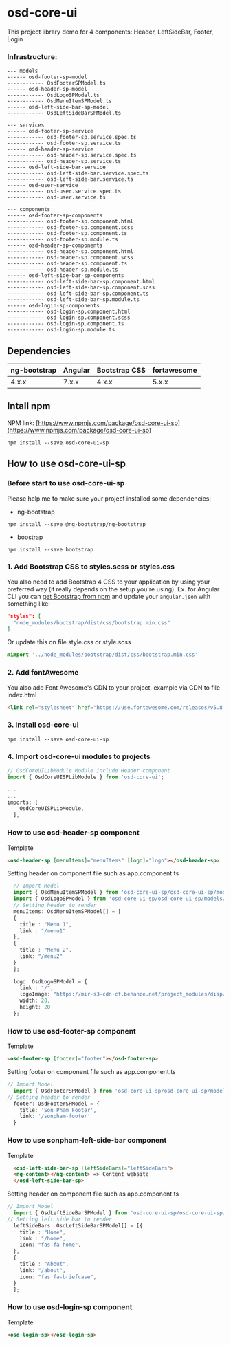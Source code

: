# osd-core-ui

This project library demo for 4 components: Header, LeftSideBar, Footer, Login

### Infrastructure:

```shell
--- models
------ osd-footer-sp-model
------------ OsdFooterSPModel.ts
------ osd-header-sp-model
------------ OsdLogoSPModel.ts
------------ OsdMenuItemSPModel.ts
------ osd-left-side-bar-sp-model
------------ OsdLeftSideBarSPModel.ts

--- services
------ osd-footer-sp-service
------------ osd-footer-sp.service.spec.ts
------------ osd-footer-sp.service.ts
------ osd-header-sp-service
------------ osd-header-sp.service.spec.ts
------------ osd-header-sp.service.ts
------ osd-left-side-bar-service
------------ osd-left-side-bar.service.spec.ts
------------ osd-left-side-bar.service.ts
------ osd-user-service
------------ osd-user.service.spec.ts
------------ osd-user.service.ts

--- components
------ osd-footer-sp-components
------------ osd-footer-sp.component.html
------------ osd-footer-sp.component.scss
------------ osd-footer-sp.component.ts
------------ osd-footer-sp.module.ts
------ osd-header-sp-components
------------ osd-header-sp.component.html
------------ osd-header-sp.component.scss
------------ osd-header-sp.component.ts
------------ osd-header-sp.module.ts
------ osd-left-side-bar-sp-components
------------ osd-left-side-bar-sp.component.html
------------ osd-left-side-bar-sp.component.scss
------------ osd-left-side-bar-sp.component.ts
------------ osd-left-side-bar-sp.module.ts
------ osd-login-sp-components
------------ osd-login-sp.component.html
------------ osd-login-sp.component.scss
------------ osd-login-sp.component.ts
------------ osd-login-sp.module.ts
```


## Dependencies
| ng-bootstrap | Angular | Bootstrap CSS | fortawesome |
| ------------ | ------- | ------------- | ------------|
| 4.x.x        | 7.x.x   | 4.x.x         | 5.x.x

## Intall npm

NPM link: [https://www.npmjs.com/package/osd-core-ui-sp](https://www.npmjs.com/package/osd-core-ui-sp)

```shell
npm install --save osd-core-ui-sp
```

## How to use osd-core-ui-sp

### Before start to use osd-core-ui-sp
Please help me to make sure your project installed some dependencies:
  - ng-bootstrap
```shell
npm install --save @ng-bootstrap/ng-bootstrap
```
  - boostrap
```shell
npm install --save bootstrap
```


### 1. Add Bootstrap CSS to styles.scss or styles.css
You also need to add Bootstrap 4 CSS to your application by using your preferred way (it really depends on the setup you're using). Ex. for Angular CLI you can [get Bootstrap from npm](https://www.npmjs.com/package/bootstrap) and update your `angular.json` with something like:

```json
"styles": [
  "node_modules/bootstrap/dist/css/bootstrap.min.css"
]
```

Or update this on file style.css or style.scss

```scss
@import '../node_modules/bootstrap/dist/css/bootstrap.min.css'
```
### 2. Add fontAwesome
You also add Font Awesome's CDN to your project, example via CDN to file index.html

```html
<link rel="stylesheet" href="https://use.fontawesome.com/releases/v5.8.1/css/all.css" integrity="sha384-50oBUHEmvpQ+1lW4y57PTFmhCaXp0ML5d60M1M7uH2+nqUivzIebhndOJK28anvf" crossorigin="anonymous">
```
### 3. Install osd-core-ui

```shell
npm install --save osd-core-ui-sp
```

### 4. Import osd-core-ui modules to projects

```ts
// OsdCoreUILibModule Module include Header component
import { OsdCoreUISPLibModule } from 'osd-core-ui';

...
...
imports: [
    OsdCoreUISPLibModule,
  ],
```

### How to use osd-header-sp component

  Template
```html
<osd-header-sp [menuItems]="menuItems" [logo]="logo"></osd-header-sp>
```
 Setting header on component file such as app.component.ts
```ts
  // Import Model
  import { OsdMenuItemSPModel } from 'osd-core-ui-sp/osd-core-ui-sp/models/osd-header-sp-model/OsdMenuItemSPModel';
  import { OsdLogoSPModel } from 'osd-core-ui-sp/osd-core-ui-sp/models/osd-header-sp-model/OsdLogoSPModel';
  // Setting header to render
  menuItems: OsdMenuItemSPModel[] = [
  {
    title : "Menu 1",
    link : "/menu1"
  },
  {
    title : "Menu 2",
    link: "/menu2"
  }
  ];

  logo: OsdLogoSPModel = {
    link : "/",
    logoImage: "https://mir-s3-cdn-cf.behance.net/project_modules/disp/8d2f6247619371.587fc4b8c063b.png",
    width: 20,
    height: 20
  };

```

### How to use osd-footer-sp component

  
  Template
```html
<osd-footer-sp [footer]="footer"></osd-footer-sp>
```
 Setting footer on component file such as app.component.ts
```ts
// Import Model
  import { OsdFooterSPModel } from 'osd-core-ui-sp/osd-core-ui-sp/models/osd-footer-sp-model/OsdFooterSPModel';
// Setting header to render
  footer: OsdFooterSPModel = {
    title: 'Son Pham Footer',
    link: '/sonpham-footer'
  }

```

### How to use sonpham-left-side-bar component

  Template
```html
  <osd-left-side-bar-sp [leftSideBars]="leftSideBars">
  <ng-content></ng-content> => Content website
  </osd-left-side-bar-sp>
```
 Setting header on component file such as app.component.ts
```ts
// Import Model
  import { OsdLeftSideBarSPModel } from 'osd-core-ui-sp/osd-core-ui-sp/models/osd-left-side-bar-sp-model/OsdLeftSideBarSPModel';
// Setting left side bar to render
  leftSideBars: OsdLeftSideBarSPModel[] = [{
    title : "Home",
    link : "/home",
    icon: "fas fa-home",
  },
  {
    title : "About",
    link: "/about",
    icon: "fas fa-briefcase",
  }
  ];
```

### How to use osd-login-sp component

  Template
```html
<osd-login-sp></osd-login-sp>
```